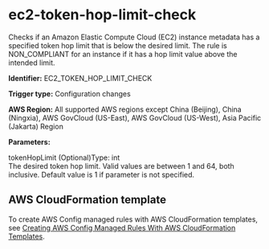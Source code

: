# ec2\-token\-hop\-limit\-check<a name="ec2-token-hop-limit-check"></a>

Checks if an Amazon Elastic Compute Cloud \(EC2\) instance metadata has a specified token hop limit that is below the desired limit\. The rule is NON\_COMPLIANT for an instance if it has a hop limit value above the intended limit\. 

**Identifier:** EC2\_TOKEN\_HOP\_LIMIT\_CHECK

**Trigger type:** Configuration changes

**AWS Region:** All supported AWS regions except China \(Beijing\), China \(Ningxia\), AWS GovCloud \(US\-East\), AWS GovCloud \(US\-West\), Asia Pacific \(Jakarta\) Region

**Parameters:**

tokenHopLimit \(Optional\)Type: int  
The desired token hop limit\. Valid values are between 1 and 64, both inclusive\. Default value is 1 if parameter is not specified\.

## AWS CloudFormation template<a name="w85aac12c32c17b9d215c15"></a>

To create AWS Config managed rules with AWS CloudFormation templates, see [Creating AWS Config Managed Rules With AWS CloudFormation Templates](aws-config-managed-rules-cloudformation-templates.md)\.